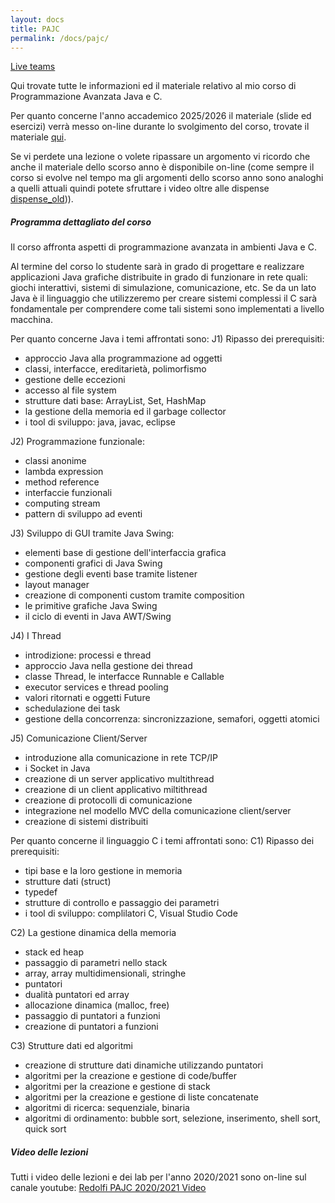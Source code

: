```yaml
---
layout: docs
title: PAJC
permalink: /docs/pajc/
---
```

[materiale_2025_26]: https://www.dropbox.com/scl/fo/aaator35js0jgcuhn0qzs/ACwbhti98Z7m1OT9rXWPLoE?rlkey=6sh55ts7sxr37pbz5nawxx7j1&dl=0
[materiale_2024_25]: https://www.dropbox.com/scl/fo/s4qh2151ntzzqf58s8q4s/AAUPle2DhPO7zlUmcTj_ok4?rlkey=vyegr5ul4cux4afo2lw2cl58e&dl=0

[materiale_2023_24]: https://www.dropbox.com/scl/fo/b1jc709lq2wr7btiqol8z/h?rlkey=3yug5lvf9qx10mw9ess3aifhx&dl=0

[materiale_old]: https://www.dropbox.com/sh/3s0ravwk9dk18ud/AAAz26io9Y6gEt4Gyqz0llKRa?dl=0
[live_teams]: https://teams.microsoft.com/l/meetup-join/19%3ahCxZSyKaNEACcFhLc6JHojHtiqOlUpb2oEghvME4Ww01%40thread.tacv2/1758037556585?context=%7b%22Tid%22%3a%22d5c8af23-527d-498f-94b5-f9745fee3afc%22%2c%22Oid%22%3a%22861d0034-5b44-4771-8bc5-70b0da006d26%22%7d

[Live teams][live_teams]

Qui trovate tutte le informazioni ed il materiale relativo al mio corso di Programmazione Avanzata Java e C.

Per quanto concerne l'anno accademico 2025/2026 il materiale (slide ed esercizi) verrà messo on-line durante lo svolgimento del corso, trovate il materiale [qui][materiale_2025_26].

Se vi perdete una lezione o volete ripassare un argomento vi ricordo che anche il materiale dello scorso anno è disponibile on-line (come sempre il corso si evolve nel tempo ma gli argomenti dello scorso anno sono analoghi a quelli attuali quindi potete sfruttare i video oltre alle dispense [dispense_old][materiale_old])).

<div class="note info">
  <h5>Programma dettagliato del corso</h5>
</div>

Il corso affronta aspetti di programmazione avanzata in ambienti Java e C.

Al termine del corso lo studente sarà in grado di progettare e realizzare applicazioni Java grafiche distribuite in grado di funzionare in rete quali: giochi interattivi, sistemi di simulazione, comunicazione, etc. 
Se da un lato Java è il linguaggio che utilizzeremo per creare sistemi complessi il C sarà fondamentale per comprendere come tali sistemi sono implementati a livello macchina.

Per quanto concerne Java i temi affrontati sono:
J1) Ripasso dei prerequisiti:
- approccio Java alla programmazione ad oggetti
- classi, interfacce, ereditarietà, polimorfismo
- gestione delle eccezioni
- accesso al file system
- strutture dati base: ArrayList, Set, HashMap
- la gestione della memoria ed il garbage collector
- i tool di sviluppo: java, javac, eclipse

J2) Programmazione funzionale:
- classi anonime
- lambda expression
- method reference
- interfaccie funzionali
- computing stream
- pattern di sviluppo ad eventi


J3) Sviluppo di GUI tramite Java Swing:
- elementi base di gestione dell'interfaccia grafica
- componenti grafici di Java Swing
- gestione degli eventi base tramite listener
- layout manager
- creazione di componenti custom tramite composition
- le primitive grafiche Java Swing
- il ciclo di eventi in Java AWT/Swing

J4) I Thread
- introdizione: processi e thread
- approccio Java nella gestione dei thread
- classe Thread, le interfacce Runnable e Callable
- executor services e thread pooling
- valori ritornati e oggetti Future
- schedulazione dei task
- gestione della concorrenza: sincronizzazione, semafori, oggetti atomici

J5) Comunicazione Client/Server
- introduzione alla comunicazione in rete TCP/IP
- i Socket in Java
- creazione di un server applicativo multithread
- creazione di un client applicativo miltithread
- creazione di protocolli di comunicazione
- integrazione nel modello MVC della comunicazione client/server
- creazione di sistemi distribuiti

Per quanto concerne il linguaggio C i temi affrontati sono:
C1) Ripasso dei prerequisiti:
- tipi base e la loro gestione in memoria
- strutture dati (struct)
- typedef
- strutture di controllo e passaggio dei parametri
- i tool di sviluppo: complilatori C, Visual Studio Code

C2) La gestione dinamica della memoria
- stack ed heap
- passaggio di parametri nello stack
- array, array multidimensionali, stringhe
- puntatori
- dualità puntatori ed array
- allocazione dinamica (malloc, free)
- passaggio di puntatori a funzioni
- creazione di puntatori a funzioni

C3) Strutture dati ed algoritmi
- creazione di strutture dati dinamiche utilizzando puntatori
- algoritmi per la creazione e gestione di code/buffer
- algoritmi per la creazione e gestione di stack
- algoritmi per la creazione e gestione di liste concatenate
- algoritmi di ricerca: sequenziale, binaria
- algoritmi di ordinamento: bubble sort, selezione, inserimento, shell sort, quick sort


<div class="note info">
  <h5>Video delle lezioni</h5>
  <p>Tutti i video delle lezioni e dei lab per l'anno 2020/2021 sono on-line sul canale youtube: <a href="https://www.youtube.com/playlist?list=PLv6L7aZ2kXMKzbh91M8tBZ0PgZeFwhzbJ">Redolfi PAJC 2020/2021 Video</a></p>
</div>

